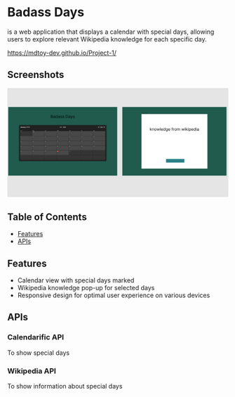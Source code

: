 # Badass Days
is a web application that displays a calendar with special days, allowing users to explore relevant Wikipedia knowledge for each specific day.

https://mdtoy-dev.github.io/Project-1/

## Screenshots
![wireframe](./assets/images/wireframe.png)

## Table of Contents
- [Features](#features)
- [APIs](#apis)

## Features
- Calendar view with special days marked
- Wikipedia knowledge pop-up for selected days
- Responsive design for optimal user experience on various devices

## APIs
### Calendarific API
To show special days

### Wikipedia API
To show information about special days
